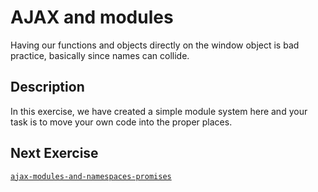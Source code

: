 # AJAX and modules

Having our functions and objects directly on the window object is bad practice,
basically since names can collide.

## Description

In this exercise, we have created a simple module system here and your task is
to move your own code into the proper places.

## Next Exercise

[`ajax-modules-and-namespaces-promises`](ajax-modules-and-namespaces-promises)
